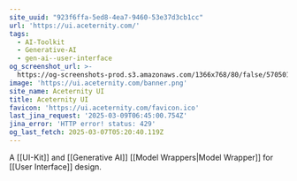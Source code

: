 ```yaml
---
site_uuid: "923f6ffa-5ed8-4ea7-9460-53e37d3cb1cc"
url: 'https://ui.aceternity.com/'
tags:
  - AI-Toolkit
  - Generative-AI
  - gen-ai--user-interface
og_screenshot_url: >-
  https://og-screenshots-prod.s3.amazonaws.com/1366x768/80/false/5705016d620128061cd697311203d3ef579372e9bf094f3b00eef1d21180c93c.jpeg
image: 'https://ui.aceternity.com/banner.png'
site_name: Aceternity UI
title: Aceternity UI
favicon: 'https://ui.aceternity.com/favicon.ico'
last_jina_request: '2025-03-09T06:45:00.754Z'
jina_error: 'HTTP error! status: 429'
og_last_fetch: 2025-03-07T05:20:40.119Z
---
```

A [[UI-Kit]] and [[Generative AI]] [[Model Wrappers|Model Wrapper]] for [[User Interface]] design.  

